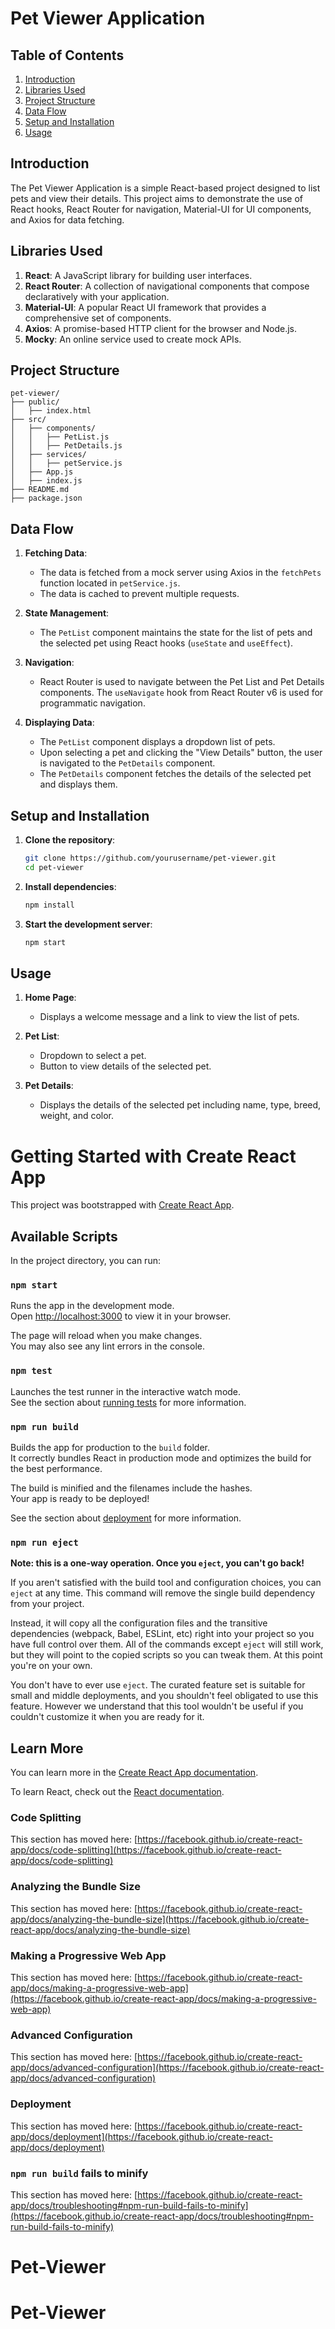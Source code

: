 # Pet Viewer Application

## Table of Contents

1. [Introduction](#introduction)
2. [Libraries Used](#libraries-used)
3. [Project Structure](#project-structure)
4. [Data Flow](#data-flow)
5. [Setup and Installation](#setup-and-installation)
6. [Usage](#usage)


## Introduction

The Pet Viewer Application is a simple React-based project designed to list pets and view their details. This project aims to demonstrate the use of React hooks, React Router for navigation, Material-UI for UI components, and Axios for data fetching.

## Libraries Used

1. **React**: A JavaScript library for building user interfaces.
2. **React Router**: A collection of navigational components that compose declaratively with your application.
3. **Material-UI**: A popular React UI framework that provides a comprehensive set of components.
4. **Axios**: A promise-based HTTP client for the browser and Node.js.
5. **Mocky**: An online service used to create mock APIs.

## Project Structure

```
pet-viewer/
├── public/
│   ├── index.html
├── src/
│   ├── components/
│   │   ├── PetList.js
│   │   ├── PetDetails.js
│   ├── services/
│   │   ├── petService.js
│   ├── App.js
│   ├── index.js
├── README.md
├── package.json
```

## Data Flow

1. **Fetching Data**:
   - The data is fetched from a mock server using Axios in the `fetchPets` function located in `petService.js`.
   - The data is cached to prevent multiple requests.

2. **State Management**:
   - The `PetList` component maintains the state for the list of pets and the selected pet using React hooks (`useState` and `useEffect`).

3. **Navigation**:
   - React Router is used to navigate between the Pet List and Pet Details components. The `useNavigate` hook from React Router v6 is used for programmatic navigation.

4. **Displaying Data**:
   - The `PetList` component displays a dropdown list of pets.
   - Upon selecting a pet and clicking the "View Details" button, the user is navigated to the `PetDetails` component.
   - The `PetDetails` component fetches the details of the selected pet and displays them.

## Setup and Installation

1. **Clone the repository**:
   ```bash
   git clone https://github.com/yourusername/pet-viewer.git
   cd pet-viewer
   ```

2. **Install dependencies**:
   ```bash
   npm install
   ```

3. **Start the development server**:
   ```bash
   npm start
   ```

## Usage

1. **Home Page**:
   - Displays a welcome message and a link to view the list of pets.

2. **Pet List**:
   - Dropdown to select a pet.
   - Button to view details of the selected pet.

3. **Pet Details**:
   - Displays the details of the selected pet including name, type, breed, weight, and color.


# Getting Started with Create React App

This project was bootstrapped with [Create React App](https://github.com/facebook/create-react-app).

## Available Scripts

In the project directory, you can run:

### `npm start`

Runs the app in the development mode.\
Open [http://localhost:3000](http://localhost:3000) to view it in your browser.

The page will reload when you make changes.\
You may also see any lint errors in the console.

### `npm test`

Launches the test runner in the interactive watch mode.\
See the section about [running tests](https://facebook.github.io/create-react-app/docs/running-tests) for more information.

### `npm run build`

Builds the app for production to the `build` folder.\
It correctly bundles React in production mode and optimizes the build for the best performance.

The build is minified and the filenames include the hashes.\
Your app is ready to be deployed!

See the section about [deployment](https://facebook.github.io/create-react-app/docs/deployment) for more information.

### `npm run eject`

**Note: this is a one-way operation. Once you `eject`, you can't go back!**

If you aren't satisfied with the build tool and configuration choices, you can `eject` at any time. This command will remove the single build dependency from your project.

Instead, it will copy all the configuration files and the transitive dependencies (webpack, Babel, ESLint, etc) right into your project so you have full control over them. All of the commands except `eject` will still work, but they will point to the copied scripts so you can tweak them. At this point you're on your own.

You don't have to ever use `eject`. The curated feature set is suitable for small and middle deployments, and you shouldn't feel obligated to use this feature. However we understand that this tool wouldn't be useful if you couldn't customize it when you are ready for it.

## Learn More

You can learn more in the [Create React App documentation](https://facebook.github.io/create-react-app/docs/getting-started).

To learn React, check out the [React documentation](https://reactjs.org/).

### Code Splitting

This section has moved here: [https://facebook.github.io/create-react-app/docs/code-splitting](https://facebook.github.io/create-react-app/docs/code-splitting)

### Analyzing the Bundle Size

This section has moved here: [https://facebook.github.io/create-react-app/docs/analyzing-the-bundle-size](https://facebook.github.io/create-react-app/docs/analyzing-the-bundle-size)

### Making a Progressive Web App

This section has moved here: [https://facebook.github.io/create-react-app/docs/making-a-progressive-web-app](https://facebook.github.io/create-react-app/docs/making-a-progressive-web-app)

### Advanced Configuration

This section has moved here: [https://facebook.github.io/create-react-app/docs/advanced-configuration](https://facebook.github.io/create-react-app/docs/advanced-configuration)

### Deployment

This section has moved here: [https://facebook.github.io/create-react-app/docs/deployment](https://facebook.github.io/create-react-app/docs/deployment)

### `npm run build` fails to minify

This section has moved here: [https://facebook.github.io/create-react-app/docs/troubleshooting#npm-run-build-fails-to-minify](https://facebook.github.io/create-react-app/docs/troubleshooting#npm-run-build-fails-to-minify)
# Pet-Viewer
# Pet-Viewer
